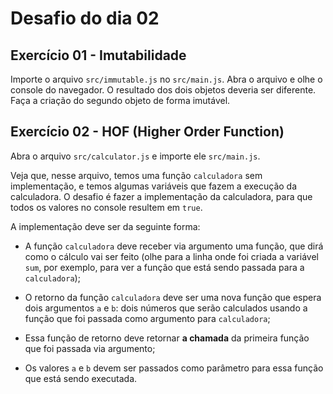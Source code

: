 # Desafio do dia 02

## Exercício 01 - Imutabilidade

Importe o arquivo `src/immutable.js` no `src/main.js`. Abra o arquivo e olhe o console do navegador.
O resultado dos dois objetos deveria ser diferente. Faça a criação do segundo objeto de forma imutável.

## Exercício 02 - HOF (Higher Order Function)

Abra o arquivo `src/calculator.js` e importe ele `src/main.js`.

Veja que, nesse arquivo, temos uma função `calculadora` sem implementação, e temos algumas variáveis que fazem a execução da calculadora. O desafio é fazer a implementação da calculadora, para que todos os valores no console resultem em `true`.

A implementação deve ser da seguinte forma:

- A função `calculadora` deve receber via argumento uma função, que dirá como o cálculo vai ser feito (olhe para a linha onde foi criada a variável `sum`, por exemplo, para ver a função que está sendo passada para a `calculadora`);

- O retorno da função `calculadora` deve ser uma nova função que espera dois argumentos `a` e `b`: dois números que serão calculados usando a função que foi passada como argumento para `calculadora`;

- Essa função de retorno deve retornar **a chamada** da primeira função que foi passada via argumento;

- Os valores `a` e `b` devem ser passados como parâmetro para essa função que está sendo executada.
